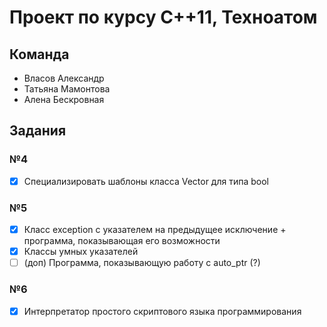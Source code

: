 # Проект по курсу C++11, Техноатом

## Команда

* Власов Александр
* Татьяна Мамонтова
* Алена Бескровная

## Задания

### №4
- [x] Специализировать шаблоны класса Vector для типа bool
### №5
- [x] Класс exception с указателем на предыдущее исключение + программа, показывающая его возможности
- [x] Классы умных указателей
- [ ] (доп) Программа, показывающую работу с auto_ptr (?)
### №6
- [x] Интерпретатор простого скриптового языка программирования
